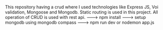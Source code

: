 This repository having a crud where I used technologies like Express JS, Voi validation, Mongoose and Mongodb. Static routing is used in this project. All operation of CRUD is used with rest api.
---> npm install
---> setup mongodb using mongodb compass
---> npm run dev or nodemon app.js